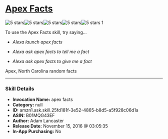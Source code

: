 # [Apex Facts](http://alexa.amazon.com/#skills/amzn1.ask.skill.25fd181f-3e52-4865-b8d5-a5f928c06d1a)
![5 stars](../../images/ic_star_black_18dp_1x.png)![5 stars](../../images/ic_star_black_18dp_1x.png)![5 stars](../../images/ic_star_black_18dp_1x.png)![5 stars](../../images/ic_star_black_18dp_1x.png)![5 stars](../../images/ic_star_black_18dp_1x.png) 1

To use the Apex Facts skill, try saying...

* *Alexa launch apex facts*

* *Alexa ask apex facts to tell me a fact*

* *Alexa ask apex facts to give me a fact*

Apex, North Carolina random facts

***

### Skill Details

* **Invocation Name:** apex facts
* **Category:** null
* **ID:** amzn1.ask.skill.25fd181f-3e52-4865-b8d5-a5f928c06d1a
* **ASIN:** B01MQG43EF
* **Author:** Adam Lancaster
* **Release Date:** November 15, 2016 @ 03:05:35
* **In-App Purchasing:** No
